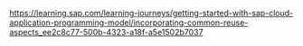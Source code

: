 https://learning.sap.com/learning-journeys/getting-started-with-sap-cloud-application-programming-model/incorporating-common-reuse-aspects_ee2c8c77-500b-4323-a18f-a5e1502b7037